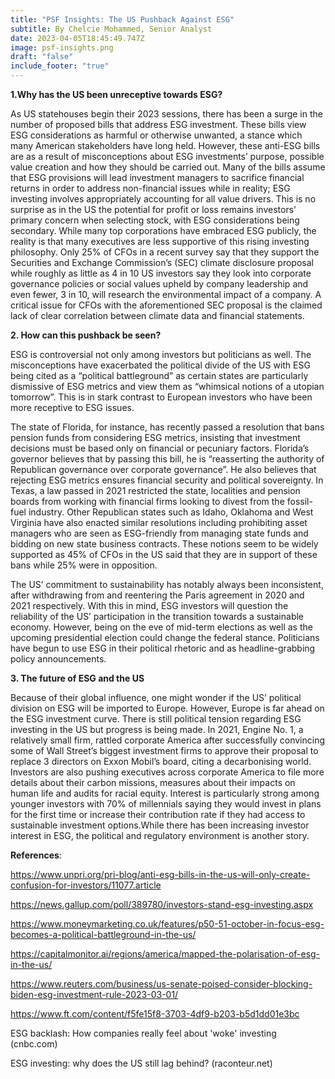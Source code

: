 ```yaml
---
title: "PSF Insights: The US Pushback Against ESG"
subtitle: By Chelcie Mohammed, Senior Analyst
date: 2023-04-05T18:45:49.747Z
image: psf-insights.png
draft: "false"
include_footer: "true"
---
```

**1.Why has the US been unreceptive towards ESG?** 

As US statehouses begin their 2023 sessions, there has been a surge in the number of proposed bills that address ESG investment. These bills view ESG considerations as harmful or otherwise unwanted, a stance which many American stakeholders have long held. However, these anti-ESG bills are as a result of misconceptions about ESG investments’ purpose, possible value creation and how they should be carried out. Many of the bills assume that ESG provisions will lead investment managers to sacrifice financial returns in order to address non-financial issues while in reality; ESG investing involves appropriately accounting for all value drivers. This is no surprise as in the US the potential for profit or loss remains investors’ primary concern when selecting stock, with ESG considerations being secondary. While many top corporations have embraced ESG publicly, the reality is that many executives are less supportive of this rising investing philosophy. Only 25% of CFOs in a recent survey say that they support the Securities and Exchange Commission’s (SEC) climate disclosure proposal while roughly as little as 4 in 10 US investors say they look into corporate governance policies or social values upheld by company leadership and even fewer, 3 in 10, will research the environmental impact of a company. A critical issue for CFOs with the aforementioned SEC proposal is the claimed lack of clear correlation between climate data and financial statements.

**2. How can this pushback be seen?** 

ESG is controversial not only among investors but politicians as well. The misconceptions have exacerbated the political divide of the US with ESG being cited as a “political battleground” as certain states are particularly dismissive of ESG metrics and view them as “whimsical notions of a utopian tomorrow”. This is in stark contrast to European investors who have been more receptive to ESG issues. 

The state of Florida, for instance, has recently passed a resolution that bans pension funds from considering ESG metrics, insisting that investment decisions must be based only on financial or pecuniary factors. Florida’s governor believes that by passing this bill, he is “reasserting the authority of Republican governance over corporate governance”. He also believes that rejecting ESG metrics ensures financial security and political sovereignty. In Texas, a law passed in 2021 restricted the state, localities and pension boards from working with financial firms looking to divest from the fossil-fuel industry. Other Republican states such as Idaho, Oklahoma and West Virginia have also enacted similar resolutions including prohibiting asset managers who are seen as ESG-friendly from managing state funds and bidding on new state business contracts. These notions seem to be widely supported as 45% of CFOs in the US said that they are in support of these bans while 25% were in opposition. 

The US’ commitment to sustainability has notably always been inconsistent, after withdrawing from and reentering the Paris agreement in 2020 and 2021 respectively. With this in mind, ESG investors will question the reliability of the US’ participation in the transition towards a sustainable economy. However, being on the eve of mid-term elections as well as the upcoming presidential election could change the federal stance. Politicians have begun to use ESG in their political rhetoric and as headline-grabbing policy announcements.

**3. The future of ESG and the US** 

Because of their global influence, one might wonder if the US’ political division on ESG will be imported to Europe. However, Europe is far ahead on the ESG investment curve. There is still political tension regarding ESG investing in the US but progress is being made. In 2021, Engine No. 1, a relatively small firm, rattled corporate America after successfully convincing some of Wall Street’s biggest investment firms to approve their proposal to replace 3 directors on Exxon Mobil’s board, citing a decarbonising world. Investors are also pushing executives across corporate America to file more details about their carbon missions, measures about their impacts on human life and audits for racial equity. Interest is particularly strong among younger investors with 70% of millennials saying they would invest in plans for the first time or increase their contribution rate if they had access to sustainable investment options.While there has been increasing investor interest in ESG, the political and regulatory environment is another story.

**References**: 

https://www.unpri.org/pri-blog/anti-esg-bills-in-the-us-will-only-create-confusion-for-investors/11077.article 

https://news.gallup.com/poll/389780/investors-stand-esg-investing.aspx 

https://www.moneymarketing.co.uk/features/p50-51-october-in-focus-esg-becomes-a-political-battleground-in-the-us/ 

https://capitalmonitor.ai/regions/america/mapped-the-polarisation-of-esg-in-the-us/ 

https://www.reuters.com/business/us-senate-poised-consider-blocking-biden-esg-investment-rule-2023-03-01/ 

https://www.ft.com/content/f5fe15f8-3703-4df9-b203-b5d1dd01e3bc 

ESG backlash: How companies really feel about 'woke' investing (cnbc.com) 

ESG investing: why does the US still lag behind? (raconteur.net)